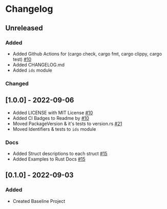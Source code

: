 <!--Markdownlint Rules-->
<!-- markdownlint-disable no-duplicate-header-->

# Changelog

<!-- All notable changes to this project will be documented in this file.
The format is based on :

* [Keep a Changelog](https://keepachangelog.com/en/1.0.0/),
and this project adheres to:
* [Semantic Versioning](https://semver.org/spec/v2.0.0.html). -->

## Unreleased

### Added

* Added Github Actions for (cargo check, cargo fmt, cargo clippy, cargo test) [#10](https://github.com/Allstreamer/pyver/pull/10)
* Added CHANGELOG.md
* Added `ids` module

### Changed

## [1.0.0] - 2022-09-06

* Added LICENSE with MIT License [#10](https://github.com/Allstreamer/pyver/pull/10)
* Added CI Badges to Readme by [#10](https://github.com/Allstreamer/pyver/pull/10)
* Moved PackageVersion & it's tests to version.rs [#21](https://github.com/Allstreamer/pyver/pull/21)
* Moved Identifiers & tests to `ids` module

### Docs

* Added Struct descriptions to each struct [#15](https://github.com/Allstreamer/pyver/pull/15)
* Added Examples to Rust Docs [#15](https://github.com/Allstreamer/pyver/pull/15)

## [0.1.0] - 2022-09-03

### Added

* Created Baseline Project
